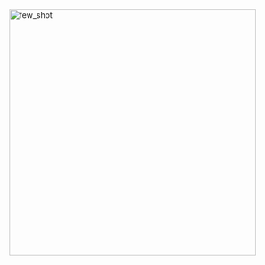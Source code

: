 <img width="442" alt="few_shot" src="https://user-images.githubusercontent.com/67862423/227738612-c7d02d59-e962-462f-999b-be1cdff2cedc.png">
